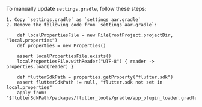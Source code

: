 To manually update `settings.gradle`, follow these steps:

    1. Copy `settings.gradle` as `settings_aar.gradle`
    2. Remove the following code from `settings_aar.gradle`:

        def localPropertiesFile = new File(rootProject.projectDir, "local.properties")
        def properties = new Properties()

        assert localPropertiesFile.exists()
        localPropertiesFile.withReader("UTF-8") { reader -> properties.load(reader) }

        def flutterSdkPath = properties.getProperty("flutter.sdk")
        assert flutterSdkPath != null, "flutter.sdk not set in local.properties"
        apply from: "$flutterSdkPath/packages/flutter_tools/gradle/app_plugin_loader.gradle"
